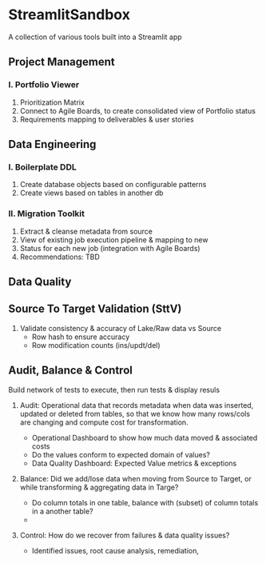 # StreamlitSandbox
A collection of various tools built into a Streamlit app

## Project Management
### I. Portfolio Viewer
1. Prioritization Matrix
1. Connect to Agile Boards, to create consolidated view of Portfolio status
1. Requirements mapping to deliverables & user stories

## Data Engineering
### I. Boilerplate DDL 
1. Create database objects based on configurable patterns
1. Create views based on tables in another db
### II. Migration Toolkit
1. Extract & cleanse metadata from source
1. View of existing job execution pipeline & mapping to new
1. Status for each new job (integration with Agile Boards)
1. Recommendations: TBD

## Data Quality
## Source To Target Validation (SttV)
1. Validate consistency & accuracy of Lake/Raw data vs Source
    - Row hash to ensure accuracy
    - Row modification counts (ins/updt/del)
## Audit, Balance & Control 
Build network of tests to execute, then run tests & display resuls
1. Audit: 
Operational data that records metadata when data was inserted, updated or deleted from tables, so that we know how many rows/cols are changing and compute cost for transformation.
    - Operational Dashboard to show how much data moved & associated costs
    - Do the values conform to expected domain of values?
    - Data Quality Dashboard: Expected Value metrics & exceptions
1. Balance: 
Did we add/lose data when moving from Source to Target, or while transforming & aggregating data in Targe?
    - Do column totals in one table, balance with (subset) of column totals in a another table?
    - 
1. Control: 
How do we recover from failures & data quality issues?

    - Identified issues, root cause analysis, remediation, 
